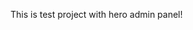 This is test project with hero admin panel!


<!-- export NODE_OPTIONS=--openssl-legacy-provider "Without it doesnt work!! Enter this to terminal" -->